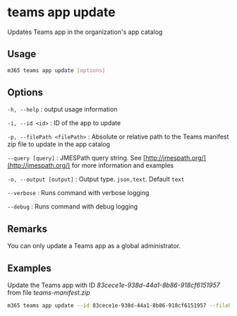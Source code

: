 # teams app update

Updates Teams app in the organization's app catalog

## Usage

```sh
m365 teams app update [options]
```

## Options

`-h, --help`
: output usage information

`-i, --id <id>`
: ID of the app to update

`-p, --filePath <filePath>`
: Absolute or relative path to the Teams manifest zip file to update in the app catalog

`--query [query]`
: JMESPath query string. See [http://jmespath.org/](http://jmespath.org/) for more information and examples

`-o, --output [output]`
: Output type. `json,text`. Default `text`

`--verbose`
: Runs command with verbose logging

`--debug`
: Runs command with debug logging

## Remarks

You can only update a Teams app as a global administrator.

## Examples

Update the Teams app with ID _83cece1e-938d-44a1-8b86-918cf6151957_ from file _teams-manifest.zip_

```sh
m365 teams app update --id 83cece1e-938d-44a1-8b86-918cf6151957 --filePath ./teams-manifest.zip
```